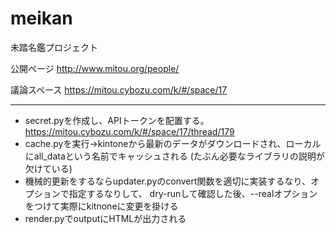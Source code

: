 # meikan
未踏名鑑プロジェクト

公開ページ http://www.mitou.org/people/

議論スペース https://mitou.cybozu.com/k/#/space/17

---

- secret.pyを作成し、APIトークンを配置する。 https://mitou.cybozu.com/k/#/space/17/thread/179
- cache.pyを実行→kintoneから最新のデータがダウンロードされ、ローカルにall_dataという名前でキャッシュされる
  (たぶん必要なライブラリの説明が欠けている)
- 機械的更新をするならupdater.pyのconvert関数を適切に実装するなり、オプションで指定するなりして、
  dry-runして確認した後、--realオプションをつけて実際にkitnoneに変更を掛ける
- render.pyでoutputにHTMLが出力される